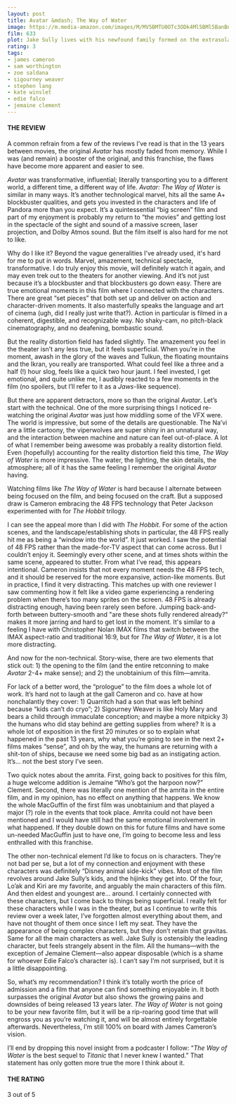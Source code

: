 ```yaml
---
layout: post
title: Avatar &mdash; The Way of Water
image: https://m.media-amazon.com/images/M/MV5BMTU0OTc3ODk4Ml5BMl5BanBnXkFtZTgwMzM4NzI5NjM@._V1_UX182_CR0,0,182,268_AL_.jpg
film: 633
plot: Jake Sully lives with his newfound family formed on the extrasolar moon Pandora. Once a familiar threat returns to finish what was previously started, Jake must work with Neytiri and the army of the Na'vi race to protect their home.
rating: 3
tags:
- james cameron
- sam worthington
- zoe saldana
- sigourney weaver
- stephen lang
- kate winslet
- edie falco
- jemaine clement
---
```


#### THE REVIEW

A common refrain from a few of the reviews I’ve read is that in the 13 years 
between movies, the original *Avatar* has mostly faded from memory. While I was 
(and remain) a booster of the original, and this franchise, the flaws have 
become more apparent and easier to see.

*Avatar* was transformative, influential; literally transporting you to a 
different world, a different time, a different way of life. 
*Avatar: The Way of Water* is similar in many ways. It’s another technological 
marvel, hits all the same A+ blockbuster qualities, and gets you invested in 
the characters and life of Pandora more than you expect. It’s a quintessential 
“big screen” film and part of my enjoyment is probably my return to “the movies” 
and getting lost in the spectacle of the sight and sound of a massive screen, 
laser projection, and Dolby Atmos sound. But the film itself is also hard for 
me not to like.

Why do I like it? Beyond the vague generalities I’ve already used, it's hard for 
me to put in words. Marvel, amazement, technical spectacle, transformative. I do 
truly enjoy this movie, will definitely watch it again, and may even trek out to 
the theaters for another viewing. And it’s not just because it’s a blockbuster 
and that blockbusters go down easy. There are true emotional moments in this 
film where I connected with the characters. There are great “set pieces” that 
both set up and deliver on action and character-driven moments. It also 
masterfully speaks the language and art of cinema (ugh, did I really just write 
that?). Action in particular is filmed in a coherent, digestible, and 
recognizable way. No shaky-cam, no pitch-black cinematography, and no deafening, 
bombastic sound.

But the reality distortion field has faded slightly. The amazement you feel in 
the theater isn’t any less true, but it feels superficial. When you’re in the 
moment, awash in the glory of the waves and Tulkun, the floating mountains and 
the Ikran, you really are transported. What could feel like a three and a 
half (!) hour slog, feels like a quick two hour jaunt. I feel invested, I get 
emotional, and quite unlike me, I audibly reacted to a few moments in the film 
(no spoilers, but I’ll refer to it as a *Jaws*-like sequence). 

But there are apparent detractors, more so than the original *Avatar*. Let’s 
start with the technical. One of the more surprising things I noticed 
re-watching the original *Avatar* was just how middling some of the VFX were. 
The world is impressive, but some of the details are questionable. The Na’vi 
are a little cartoony, the viperwolves are super shiny in an unnatural way, 
and the interaction between machine and nature can feel out-of-place. A lot of 
what I remember being awesome was probably a reality distortion field. Even 
(hopefully) accounting for the reality distortion field this time, *The Way of Water* is 
more impressive. The water, the lighting, the skin details, the atmosphere; all 
of it has the same feeling I remember the original *Avatar* having. 

Watching films like *The Way of Water* is hard because I alternate between being 
focused on the film, and being focused on the craft. But a supposed draw is 
Cameron embracing the 48 FPS technology that Peter Jackson experimented with 
for *The Hobbit* trilogy.

I can see the appeal more than I did with *The Hobbit*. For some of the action 
scenes, and the landscape/establishing shots in particular, the 48 FPS really 
hit me as being a “window into the world”. It just worked. I saw the potential 
of 48 FPS rather than the made-for-TV aspect that can come across. But I
couldn’t enjoy it. Seemingly every other scene, and at times shots within the 
same scene, appeared to stutter. From what I’ve read, this appears intentional. 
Cameron insists that not every moment needs the 48 FPS tech, and it should be 
reserved for the more expansive, action-like moments. But in practice, I find 
it very distracting. This matches up with one reviewer I saw commenting how it 
felt like a video game experiencing a rendering problem when there’s too many 
sprites on the screen. 48 FPS is already distracting enough, having been rarely 
seen before. Jumping back-and-forth between buttery-smooth and "are these shots
fully rendered already?" makes it more jarring and hard to get lost 
in the moment. It's similar to a feeling I have with Christopher Nolan IMAX films
that switch between the IMAX aspect-ratio and traditional 16:9, but for *The Way of Water*,
it is a lot more distracting.

And now for the non-technical. Story-wise, there are two elements that stick 
out: 1) the opening to the film (and the entire retconning to make *Avatar* 2-4+ 
make sense); and 2) the unobtainium of this film&mdash;amrita.

For lack of a better word, the “prologue” to the film does a whole lot of work. 
It’s hard not to laugh at the gall Cameron and co. have at how nonchalantly 
they cover: 1) Quarritch had a son that was left behind because “kids can’t do 
cryo”; 2) Sigourney Weaver is like Holy Mary and bears a child through immaculate 
conception; and maybe a more nitpicky 3) the humans who did stay behind are 
getting supplies from where? It is a whole lot of exposition in the first 20 
minutes or so to explain what happened in the past 13 years, why what you’re 
going to see in the next 2+ films makes “sense”, and oh by the way, the humans are 
returning with a shit-ton of ships, because we need some big bad as an 
instigating action. It’s... not the best story I’ve seen.

Two quick notes about the amrita. First, going back to positives for this 
film, a huge welcome addition is Jemaine “Who’s got the harpoon now?” Clement. 
Second, there was literally one mention of the amrita in the entire film, and 
in my opinion, has no effect on anything that happens. We know the whole 
MacGuffin of the first film was unobtainium and that played a major (?) role 
in the events that took place. Amrita could not have been mentioned and I would 
have still had the same emotional involvement in what happened. If they double 
down on this for future films and have some un-needed MacGuffin just to have 
one, I’m going to become less and less enthralled with this franchise.

The other non-technical element I’d like to focus on is characters. They’re not 
bad per se, but a lot of my connection and enjoyment with these characters was 
definitely “Disney animal side-kick” vibes. Most of the film revolves around 
Jake Sully’s kids, and the hijinks they get into. Of the four, Lo’ak and Kiri 
are my favorite, and arguably the main characters of this film. And then eldest and youngest are... 
around. I certainly connected with these characters, but I come back to things 
being superficial. I really felt for these characters while I was in the theater, 
but as I continue to write this review over a week later, I’ve forgotten almost 
everything about them, and have not thought of them once since I left my seat. 
They have the appearance of being complex characters, but they don’t retain that 
gravitas. Same for all the main characters as well. Jake Sully is ostensibly the 
leading character, but feels strangely absent in the film. All the humans&mdash;with 
the exception of Jemaine Clement&mdash;also appear disposable (which is a shame for 
whoever Edie Falco’s character is). I can’t say I’m not surprised, but it is a 
little disappointing.

So, what’s my recommendation? I think it’s totally worth the price of admission 
and a film that anyone can find something enjoyable in. It both surpasses the 
original *Avatar* but also shows the growing pains and downsides of being released 
13 years later. *The Way of Water* is not going to be your new favorite film, but 
it will be a rip-roaring good time that will engross you as you’re watching it, 
and will be almost entirely forgettable afterwards. Nevertheless, I’m still 
100% on board with James Cameron’s vision.

I’ll end by dropping this novel insight from a podcaster I follow: “*The Way of 
Water* is the best sequel to *Titanic* that I never knew I wanted.” That statement 
has only gotten more true the more I think about it.

#### THE RATING
3 out of 5